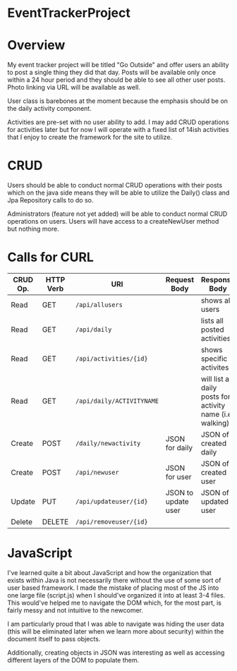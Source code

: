  # EventTrackerProject

# Overview

My event tracker project will be titled "Go Outside" and offer users an ability to post a single thing they did that day.  Posts will be available only once within a 24 hour period and they should be able to see all other user posts.  Photo linking via URL will be available as well.

User class is barebones at the moment because the emphasis should be on the daily activity component.

Activities are pre-set with no user ability to add.  I may add CRUD operations for activities later but for now I will operate with a fixed list of 14ish activities that I enjoy to create the framework for the site to utilize.

# CRUD

Users should be able to conduct normal CRUD operations with their posts which on the java side means they will be able to utilize the Daily() class and Jpa Repository calls to do so.

Administrators (feature not yet added) will be able to conduct normal CRUD operations on users.  Users will have access to a createNewUser method but nothing more.  

# Calls for CURL

| CRUD Op. | HTTP Verb | URI                  | Request Body | Response Body |
|----------|-----------|----------------------|--------------|---------------|
| Read     | GET       | `/api/allusers`         |              | shows all users  |
| Read     | GET       | `/api/daily`|              | lists all posted activities |
| Read     | GET       | `/api/activities/{id}`|              | shows specific activites  |
| Read     | GET       | `/api/daily/ACTIVITYNAME`|              | will list all daily posts for activity name (i.e. walking)  |
| Create   | POST      | `/daily/newactivity`         | JSON for daily | JSON of created daily
| Create   | POST      | `/api/newuser`         | JSON for user | JSON of created user
| Update   | PUT       | `/api/updateuser/{id}` | JSON to update user | JSON of updated user |
| Delete   | DELETE    | `/api/removeuser/{id}`|              | |

# JavaScript

I've learned quite a bit about JavaScript and how the organization that exists within Java is not necessarily there without the use of some sort of user based framework.  I made the mistake of placing most of the JS into one large file (script.js) when I should've organized it into at least 3-4 files.  This would've helped me to navigate the DOM which, for the most part, is fairly messy and not intuitive to the newcomer.  

I am particularly proud that I was able to navigate was hiding the user data (this will be eliminated later when we learn more about security) within the document itself to pass objects.

Additionally, creating objects in JSON was interesting as well as accessing different layers of the DOM to populate them.
